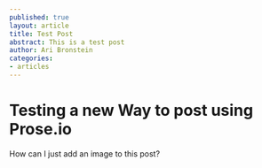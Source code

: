 ```yaml
---
published: true
layout: article
title: Test Post
abstract: This is a test post
author: Ari Bronstein
categories:
- articles
---
```


# Testing a new Way to post using Prose.io

How can I just add an image to this post?